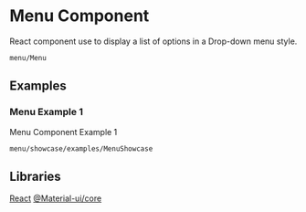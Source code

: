 # Menu Component

React component use to display a list of options in a Drop-down menu style. 

```element
menu/Menu
```

## Examples

### Menu Example 1

Menu Component Example 1

```
menu/showcase/examples/MenuShowcase
```

## Libraries

[React](https://www.npmjs.com/package/react)
[@Material-ui/core](https://www.npmjs.com/package/@material-ui/core)